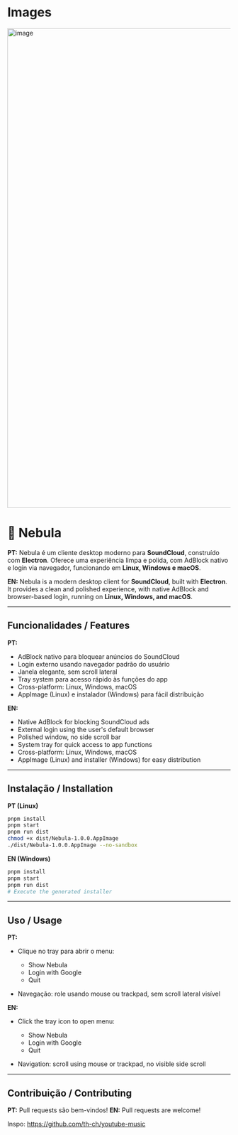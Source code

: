 # Images 
<img width="1920" height="1080" alt="image" src="https://github.com/user-attachments/assets/344510b8-e804-4a50-959d-973a2f523ea1" />


# 📌 Nebula

**PT:** Nebula é um cliente desktop moderno para **SoundCloud**, construído com **Electron**.
Oferece uma experiência limpa e polida, com AdBlock nativo e login via navegador, funcionando em **Linux, Windows e macOS**.

**EN:** Nebula is a modern desktop client for **SoundCloud**, built with **Electron**.
It provides a clean and polished experience, with native AdBlock and browser-based login, running on **Linux, Windows, and macOS**.

---

## Funcionalidades / Features

**PT:**

* AdBlock nativo para bloquear anúncios do SoundCloud
* Login externo usando navegador padrão do usuário
* Janela elegante, sem scroll lateral
* Tray system para acesso rápido às funções do app
* Cross-platform: Linux, Windows, macOS
* AppImage (Linux) e instalador (Windows) para fácil distribuição

**EN:**

* Native AdBlock for blocking SoundCloud ads
* External login using the user's default browser
* Polished window, no side scroll bar
* System tray for quick access to app functions
* Cross-platform: Linux, Windows, macOS
* AppImage (Linux) and installer (Windows) for easy distribution

---

## Instalação / Installation

**PT (Linux)**

```bash
pnpm install
pnpm start
pnpm run dist
chmod +x dist/Nebula-1.0.0.AppImage
./dist/Nebula-1.0.0.AppImage --no-sandbox
```

**EN (Windows)**

```bash
pnpm install
pnpm start
pnpm run dist
# Execute the generated installer
```

---

## Uso / Usage

**PT:**

* Clique no tray para abrir o menu:

  * Show Nebula
  * Login with Google
  * Quit
* Navegação: role usando mouse ou trackpad, sem scroll lateral visível

**EN:**

* Click the tray icon to open menu:

  * Show Nebula
  * Login with Google
  * Quit
* Navigation: scroll using mouse or trackpad, no visible side scroll

---

## Contribuição / Contributing

**PT:** Pull requests são bem-vindos!
**EN:** Pull requests are welcome!




Inspo: https://github.com/th-ch/youtube-music
